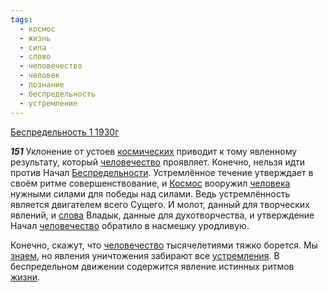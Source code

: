 ```yaml
---
tags:
  - космос
  - жизнь
  - сила
  - слово
  - человечество
  - человек
  - познание
  - беспредельность
  - устремление
---
```


[Беспредельность 1 1930г](/agni/1930)

___151___
Уклонение от устоев [космических](/tag/#космос) приводит к тому явленному результату, который [человечество](/tag/#человечество) проявляет. Конечно, нельзя идти против Начал [Беспредельности](/tag/#беспредельность). Устремлённое течение утверждает в своём ритме совершенствование, и [Космос](/tag/#космос) вооружил [человека](/tag/#человек) нужными силами для победы над силами. Ведь устремлённость является двигателем всего Сущего. И молот, данный для творческих явлений, и [слова](/tag/#слово) Владык, данные для духотворчества, и утверждение Начал [человечество](/tag/#человечество) обратило в насмешку уродливую.   

Конечно, скажут, что [человечество](/tag/#человечество) тысячелетиями тяжко борется. Мы [знаем](/tag/#познание), но явления уничтожения забирают все [устремления](/tag/#устремление). В беспредельном движении содержится явление истинных ритмов [жизни](/tag/#жизнь).